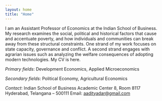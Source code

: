 ```yaml
---
layout: home
title: "Home"
---
```


I am an Assistant Professor of Economics at the Indian School of Business. My research examines the social, political and historical factors that cause and accentuate poverty, and how individuals and communities can break away from these structural constraints. One strand of my work focuses on state capacity, governance and conflict. A second strand engages with agrarian issues such as analyzing the welfare consequences of adopting modern technologies. My CV is here.

*Primary fields*:
Development Economics, Applied Microeconomics

*Secondary fields*:
Political Economy, Agricultural Economics

*Contact*:
Indian School of Business
Academic Center 8, Room 8117
Hyderabad, Telangana – 500111
Email: aadityadar@gmail.com